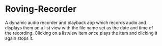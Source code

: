 # Roving-Recorder
A dynamic audio recorder and playback app which records audio and displays them on a list view with the file name set as the date and time of the recording.
Clicking on a listview item once plays the item and clicking it again stops it.
